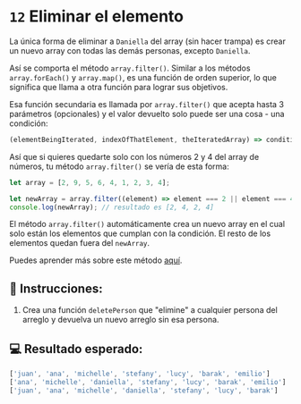 # `12` Eliminar el elemento

La única forma de eliminar a `Daniella` del array (sin hacer trampa) es crear un nuevo array con todas las demás personas, excepto `Daniella`.

Así se comporta el método `array.filter()`. Similar a los métodos `array.forEach()` y `array.map()`, es una función de orden superior, lo que significa que llama a otra función para lograr sus objetivos. 

Esa función secundaria es llamada por `array.filter()` que acepta hasta 3 parámetros (opcionales) y el valor devuelto solo puede ser una cosa - una condición:

```js
(elementBeingIterated, indexOfThatElement, theIteratedArray) => condition;
```

Así que si quieres quedarte solo con los números 2 y 4 del array de números, tu método `array.filter()` se vería de esta forma:

```js
let array = [2, 9, 5, 6, 4, 1, 2, 3, 4];

let newArray = array.filter((element) => element === 2 || element === 4);
console.log(newArray); // resultado es [2, 4, 2, 4]
```

El método `array.filter()` automáticamente crea un nuevo array en el cual solo están los elementos que cumplan con la condición. El resto de los elementos quedan fuera del `newArray`.

Puedes aprender más sobre este método [aquí](https://developer.mozilla.org/es/docs/Web/JavaScript/Reference/Global_Objects/Array/filter).

## 📝 Instrucciones:

1. Crea una función `deletePerson` que "elimine" a cualquier persona del arreglo y devuelva un nuevo arreglo sin esa persona.

## 💻 Resultado esperado:

 ```js
['juan', 'ana', 'michelle', 'stefany', 'lucy', 'barak', 'emilio']
['ana', 'michelle', 'daniella', 'stefany', 'lucy', 'barak', 'emilio']
['juan', 'ana', 'michelle', 'daniella', 'stefany', 'lucy', 'barak']
```
